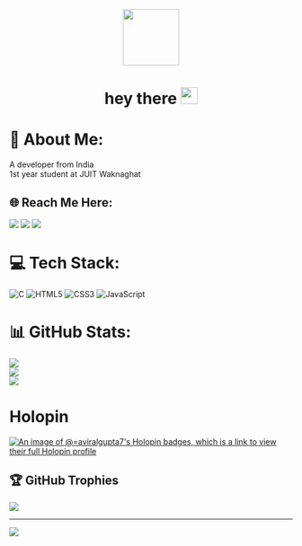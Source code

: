 <div id="header" align="center">
  <img src="https://media.giphy.com/media/M9gbBd9nbDrOTu1Mqx/giphy.gif" width="100"/>
</div>

<h1 align="center">
  hey there
  <img src="https://media.giphy.com/media/hvRJCLFzcasrR4ia7z/giphy.gif" width="30px"/>
</h1>

# 💫 About Me:
A developer from India<br>
1st year student at JUIT Waknaghat<br>


## 🌐 Reach Me Here:
<a href="https://www.instagram.com/aviral.g.__/" style="text-decoration: none;">
  <img src="https://img.shields.io/badge/instagram-%23E4405F?&style=for-the-badge&logo=instagram&logoColor=white"/>
</a>
<a href="mailto:231030227@juitsolan.in" style="text-decoration: none;">
    <img src="https://img.shields.io/badge/email%20me%20here-%23EA4335?&style=for-the-badge&logo=gmail&logoColor=white"/>
</a>
<a href="https://t.me/AviralGupta7" style="text-decoration: none;">
  <img src="https://img.shields.io/badge/telegram-%2326A5E4?&style=for-the-badge&logo=telegram&logoColor=white"/>
</a>


# 💻 Tech Stack:
![C](https://img.shields.io/badge/C-00599C?style=for-the-badge&logo=c&logoColor=white) ![HTML5](https://img.shields.io/badge/HTML-239120?style=for-the-badge&logo=html5&logoColor=white) ![CSS3](https://img.shields.io/badge/CSS3-1572B6?style=for-the-badge&logo=css3&logoColor=white) ![JavaScript](https://img.shields.io/badge/JavaScript-F7DF1E?style=for-the-badge&logo=JavaScript&logoColor=white) 
# 📊 GitHub Stats:

![](https://github-readme-stats.vercel.app/api?username=Aviral-Gupta7&theme=tokyonight&hide_border=false&include_all_commits=false&count_private=false)<br/>
![](https://github-readme-streak-stats.herokuapp.com/?user=Aviral-Gupta7&theme=tokyonight&hide_border=false)<br/>
![](https://github-readme-stats.vercel.app/api/top-langs/?username=Aviral-Gupta7&theme=tokyonight&hide_border=false&include_all_commits=false&count_private=false&layout=compact)

# Holopin
[![An image of @=aviralgupta7's Holopin badges, which is a link to view their full Holopin profile](https://holopin.me/aviralgupta7)](https://www.holopin.io/@aviralgupta7#)

## 🏆 GitHub Trophies
![](https://github-profile-trophy.vercel.app/?username=Aviral-Gupta7&theme=tokyonight&no-frame=false&no-bg=true&margin-w=4)

---
[![](https://visitcount.itsvg.in/api?id=Aviral-Gupta7&icon=0&color=0)](https://visitcount.itsvg.in)

<!-- Proudly created with GPRM ( https://gprm.itsvg.in ) --
<!---
Aviral-Gupta7/Aviral-Gupta7 is a ✨ special ✨ repository because its `README.md` (this file) appears on your GitHub profile.
You can click the Preview link to take a look at your changes.
--->
